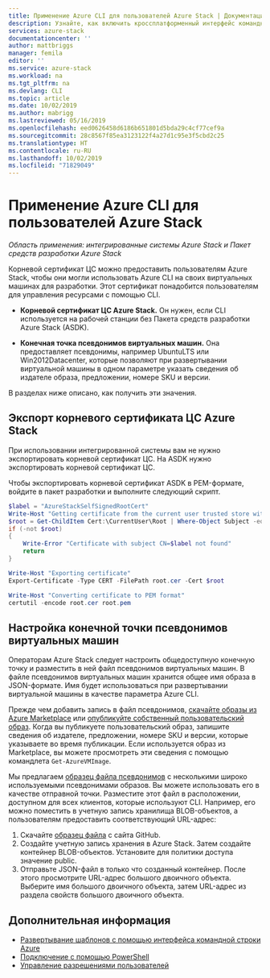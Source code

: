 ```yaml
---
title: Применение Azure CLI для пользователей Azure Stack | Документация Майкрософт
description: Узнайте, как включить кроссплатформенный интерфейс командной строки (CLI) для развертывания и администрирования ресурсов в Azure Stack.
services: azure-stack
documentationcenter: ''
author: mattbriggs
manager: femila
editor: ''
ms.service: azure-stack
ms.workload: na
ms.tgt_pltfrm: na
ms.devlang: CLI
ms.topic: article
ms.date: 10/02/2019
ms.author: mabrigg
ms.lastreviewed: 05/16/2019
ms.openlocfilehash: eed0626458d6186b651801d5bda29c4cf77cef9a
ms.sourcegitcommit: 28c8567f85ea3123122f4a27d1c95e3f5cbd2c25
ms.translationtype: HT
ms.contentlocale: ru-RU
ms.lasthandoff: 10/02/2019
ms.locfileid: "71829049"
---
```

# <a name="enable-azure-cli-for-azure-stack-users"></a>Применение Azure CLI для пользователей Azure Stack

*Область применения: интегрированные системы Azure Stack и Пакет средств разработки Azure Stack*

Корневой сертификат ЦС можно предоставить пользователям Azure Stack, чтобы они могли использовать Azure CLI на своих виртуальных машинах для разработки. Этот сертификат понадобится пользователям для управления ресурсами с помощью CLI.

 - **Корневой сертификат ЦС Azure Stack.** Он нужен, если CLI используется на рабочей станции без Пакета средств разработки Azure Stack (ASDK).  

 - **Конечная точка псевдонимов виртуальных машин.** Она предоставляет псевдонимы, например UbuntuLTS или Win2012Datacenter, которые позволяют при развертывании виртуальной машины в одном параметре указать сведения об издателе образа, предложении, номере SKU и версии.  

В разделах ниже описано, как получить эти значения.

## <a name="export-the-azure-stack-ca-root-certificate"></a>Экспорт корневого сертификата ЦС Azure Stack

При использовании интегрированной системы вам не нужно экспортировать корневой сертификат ЦС. На ASDK нужно экспортировать корневой сертификат ЦС.

Чтобы экспортировать корневой сертификат ASDK в PEM-формате, войдите в пакет разработки и выполните следующий скрипт.

```powershell
$label = "AzureStackSelfSignedRootCert"
Write-Host "Getting certificate from the current user trusted store with subject CN=$label"
$root = Get-ChildItem Cert:\CurrentUser\Root | Where-Object Subject -eq "CN=$label" | select -First 1
if (-not $root)
{
    Write-Error "Certificate with subject CN=$label not found"
    return
}

Write-Host "Exporting certificate"
Export-Certificate -Type CERT -FilePath root.cer -Cert $root

Write-Host "Converting certificate to PEM format"
certutil -encode root.cer root.pem
```

## <a name="set-up-the-vm-aliases-endpoint"></a>Настройка конечной точки псевдонимов виртуальных машин

Операторам Azure Stack следует настроить общедоступную конечную точку и разместить в ней файл псевдонимов виртуальных машин. В файле псевдонимов виртуальных машин хранится общее имя образа в JSON-формате. Имя будет использоваться при развертывании виртуальной машины в качестве параметра Azure CLI.  

Прежде чем добавить запись в файл псевдонимов, [скачайте образы из Azure Marketplace](azure-stack-download-azure-marketplace-item.md) или [опубликуйте собственный пользовательский образ](azure-stack-add-vm-image.md). Когда вы публикуете пользовательский образ, запишите сведения об издателе, предложении, номере SKU и версии, которые указываете во время публикации. Если используется образ из Marketplace, вы можете просмотреть эти сведения с помощью командлета `Get-AzureVMImage`.  

Мы предлагаем [образец файла псевдонимов](https://raw.githubusercontent.com/Azure/azure-rest-api-specs/master/arm-compute/quickstart-templates/aliases.json) с несколькими широко используемыми псевдонимами образов. Вы можете использовать его в качестве отправной точки. Разместите этот файл в расположении, доступном для всех клиентов, которые используют CLI. Например, его можно поместить в учетную запись хранилища BLOB-объектов, а пользователям предоставить соответствующий URL-адрес:

1. Скачайте [образец файла](https://raw.githubusercontent.com/Azure/azure-rest-api-specs/master/arm-compute/quickstart-templates/aliases.json) с сайта GitHub.
2. Создайте учетную запись хранения в Azure Stack. Затем создайте контейнер BLOB-объектов. Установите для политики доступа значение public.  
3. Отправьте JSON-файл в только что созданный контейнер. После этого просмотрите URL-адрес большого двоичного объекта. Выберите имя большого двоичного объекта, затем URL-адрес из раздела свойств большого двоичного объекта.

## <a name="next-steps"></a>Дополнительная информация

- [Развертывание шаблонов с помощью интерфейса командной строки Azure](../user/azure-stack-deploy-template-command-line.md )
- [Подключение с помощью PowerShell](azure-stack-powershell-install.md)
- [Управление разрешениями пользователей](azure-stack-manage-permissions.md)
